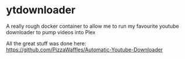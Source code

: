 # ytdownloader

A really rough docker container to allow me to run my favourite youtube downloader to pump videos into Plex

All the great stuff was done here: https://github.com/PizzaWaffles/Automatic-Youtube-Downloader
